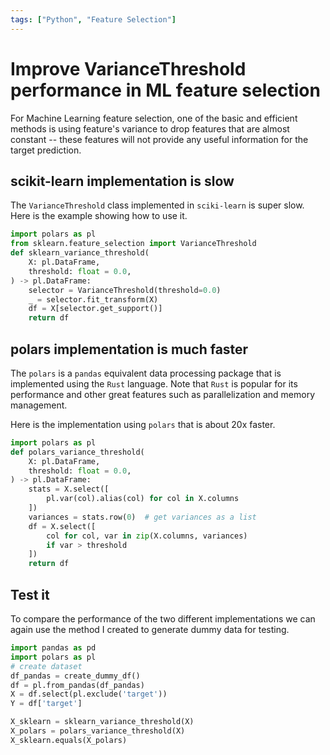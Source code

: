 ```yaml
---
tags: ["Python", "Feature Selection"]
---
```


# Improve VarianceThreshold performance in ML feature selection
For Machine Learning feature selection, one of the basic and efficient methods is using feature's variance to drop features that are almost constant -- these features will not provide any useful information for the target prediction.

## scikit-learn implementation is slow
The `VarianceThreshold` class implemented in `sciki-learn` is super slow. Here is the example showing how to use it.
```py
import polars as pl
from sklearn.feature_selection import VarianceThreshold
def sklearn_variance_threshold(
    X: pl.DataFrame,
    threshold: float = 0.0,
) -> pl.DataFrame:
    selector = VarianceThreshold(threshold=0.0)
    _ = selector.fit_transform(X)
    df = X[selector.get_support()]
    return df
```

## polars implementation is much faster
The `polars` is a `pandas` equivalent data processing package that is implemented using the `Rust` language. Note that `Rust` is popular for its performance and other great features such as parallelization and memory management.

Here is the implementation using `polars` that is about 20x faster.
```py
import polars as pl
def polars_variance_threshold(
    X: pl.DataFrame,
    threshold: float = 0.0,
) -> pl.DataFrame:
    stats = X.select([
        pl.var(col).alias(col) for col in X.columns
    ])
    variances = stats.row(0)  # get variances as a list
    df = X.select([
        col for col, var in zip(X.columns, variances)
        if var > threshold
    ])
    return df
```

## Test it
To compare the performance of the two different implementations we can again use the method I created to generate dummy data for testing.
```py
import pandas as pd
import polars as pl
# create dataset
df_pandas = create_dummy_df()
df = pl.from_pandas(df_pandas)
X = df.select(pl.exclude('target'))
Y = df['target']

X_sklearn = sklearn_variance_threshold(X)
X_polars = polars_variance_threshold(X)
X_sklearn.equals(X_polars)
```
